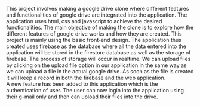 This project involves making a google drive clone where different features and functionalities of google drive are integrated into the application. The application uses html, css and javascript to achieve the desired functionalities. The main objective of making the clone is to explore how the different features of google drive works and how they are created. This project is mainly using the basic front-end design. The application thus created uses firebase as the database where all the data entered into the application will be stored in the firestore database as well as the storage of firebase. The process of storage will occur in realtime. We can upload files by clicking on the upload file option in our application in the same way as we can upload a file in the actual google drive. As soon as the file is created it will keep a record in both the firebase and the web application.
<br>
A new feature has been added to this application which is the authentication of user. The user can now login into the application using their g-mail only and then can upload their files into the drive.
